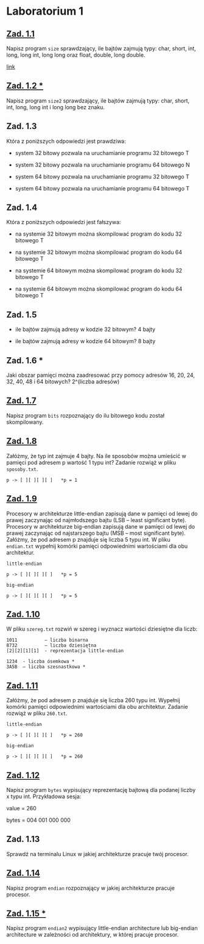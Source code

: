 # Laboratorium 1

## [Zad. 1.1](https://github.com/dawidolko/Architecture-Computer-Systems/blob/main/LAB01/size.c)

Napisz program `size` sprawdzający, ile bajtów zajmują typy: char, short, int, long, long int, long long oraz float, double, long double.

[link](https://en.wikipedia.org/wiki/C_data_types)

## [Zad. 1.2 *](https://github.com/dawidolko/Architecture-Computer-Systems/blob/main/LAB01/size2.c)

Napisz program `size2` sprawdzający, ile bajtów zajmują typy: char, short, int, long, long int i long long bez znaku.

## Zad. 1.3

Która z poniższych odpowiedzi jest prawdziwa:

- system 32 bitowy pozwala na uruchamianie programu 32 bitowego T

- system 32 bitowy pozwala na uruchamianie programu 64 bitowego N

- system 64 bitowy pozwala na uruchamianie programu 32 bitowego T

- system 64 bitowy pozwala na uruchamianie programu 64 bitowego T

## Zad. 1.4

Która z poniższych odpowiedzi jest fałszywa:

- na systemie 32 bitowym można skompilować program do kodu 32 bitowego T

- na systemie 32 bitowym można skompilować program do kodu 64 bitowego T

- na systemie 64 bitowym można skompilować program do kodu 32 bitowego T

- na systemie 64 bitowym można skompilować program do kodu 64 bitowego T

## Zad. 1.5

- ile bajtów zajmują adresy w kodzie 32 bitowym? 4 bajty

- ile bajtów zajmują adresy w kodzie 64 bitowym? 8 bajty

## Zad. 1.6 *

Jaki obszar pamięci można zaadresować przy pomocy adresów 16, 20, 24, 32, 40, 48 i 64 bitowych? 2^(liczba adresów)

## [Zad. 1.7](https://github.com/dawidolko/Architecture-Computer-Systems/blob/main/LAB01/bits.c)

Napisz program `bits` rozpoznający do ilu bitowego kodu został skompilowany.

## [Zad. 1.8](https://github.com/dawidolko/Architecture-Computer-Systems/blob/main/LAB01/sposoby.txt)

Załóżmy, że typ int zajmuje 4 bajty. Na ile sposobów można umieścić w pamięci pod adresem p wartość 1 typu int? Zadanie rozwiąż w pliku `sposoby.txt`.

```
p -> [ ][ ][ ][ ]   *p = 1
```

## [Zad. 1.9](https://github.com/dawidolko/Architecture-Computer-Systems/blob/main/LAB01/endian.txt)

Procesory w architekturze little-endian zapisują dane w pamięci od lewej do prawej zaczynając od najmłodszego bajtu (LSB – least significant byte). Procesory w architekturze big-endian zapisują dane w pamięci od lewej do prawej zaczynając od najstarszego bajtu (MSB – most significant byte).  Załóżmy, że pod adresem p znajduje się liczba 5 typu int. W pliku `endian.txt` wypełnij komórki pamięci odpowiednimi wartościami dla obu architektur.

```
little-endian

p -> [ ][ ][ ][ ]   *p = 5

big-endian

p -> [ ][ ][ ][ ]   *p = 5
```

## [Zad. 1.10](https://github.com/dawidolko/Architecture-Computer-Systems/blob/main/LAB01/sposoby.txt)

W pliku `szereg.txt` rozwiń w szereg i wyznacz wartości dziesiętne dla liczb: 

```
1011          – liczba binarna
8732          – liczba dziesiętna
[2][2][1][1]  - reprezentacja little-endian

1234  - liczba ósemkowa *
3A5B  – liczba szesnastkowa *
```

## [Zad. 1.11](https://github.com/dawidolko/Architecture-Computer-Systems/blob/main/LAB01/260.txt)

Załóżmy, że pod adresem p znajduje się liczba 260 typu int. Wypełnij komórki pamięci odpowiednimi wartościami dla obu architektur. Zadanie rozwiąż w pliku `260.txt`.

```
little-endian

p -> [ ][ ][ ][ ]   *p = 260

big-endian

p -> [ ][ ][ ][ ]   *p = 260
```

## [Zad. 1.12](https://github.com/dawidolko/Architecture-Computer-Systems/blob/main/LAB01/bytes.c)

Napisz program `bytes` wypisujący reprezentację bajtową dla podanej liczby x typu int. Przykładowa sesja:

value = 260

bytes = 004 001 000 000

## Zad. 1.13

Sprawdź na terminalu Linux w jakiej architekturze pracuje twój procesor.

## [Zad. 1.14](https://github.com/dawidolko/Architecture-Computer-Systems/blob/main/LAB01/endian.c)

Napisz program `endian` rozpoznający w jakiej architekturze pracuje procesor.

## [Zad. 1.15 *](https://github.com/dawidolko/Architecture-Computer-Systems/blob/main/LAB01/endian2.c)

Napisz program `endian2` wypisujący little-endian architecture lub big-endian architecture w zależności od architektury, w której pracuje procesor.
